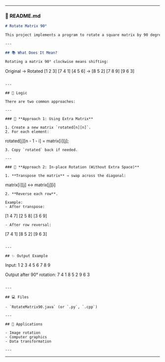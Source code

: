  
---

### 📄 **README.md**

```markdown
# Rotate Matrix 90°

This project implements a program to rotate a square matrix by 90 degrees **clockwise**.

---

## 📚 What Does It Mean?

Rotating a matrix 90° clockwise means shifting:
```

Original → Rotated
\[1 2 3]    \[7 4 1]
\[4 5 6] →  \[8 5 2]
\[7 8 9]    \[9 6 3]

```

---

## 🧠 Logic

There are two common approaches:

---

### 🔹 **Approach 1: Using Extra Matrix**

1. Create a new matrix `rotated[n][n]`.
2. For each element:
```

rotated\[j]\[n - 1 - i] = matrix\[i]\[j];

```
3. Copy `rotated` back if needed.

---

### 🔹 **Approach 2: In-place Rotation (Without Extra Space)**

1. **Transpose the matrix** → swap across the diagonal:
```

matrix\[i]\[j] ↔ matrix\[j]\[i]

```
2. **Reverse each row**.

Example:
- After transpose:
```

\[1 4 7]
\[2 5 8]
\[3 6 9]

```
- After row reversal:
```

\[7 4 1]
\[8 5 2]
\[9 6 3]

```

---

## ✨ Output Example

```

Input:
1 2 3
4 5 6
7 8 9

Output after 90° rotation:
7 4 1
8 5 2
9 6 3

```

---

## 💻 Files

- `RotateMatrix90.java` (or `.py`, `.cpp`)

---

## 🔗 Applications

- Image rotation
- Computer graphics
- Data transformation

---

```

---

 